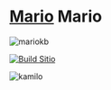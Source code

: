# [Mario](https://user-images.githubusercontent.com/93850511/234428592-3d736177-2fb1-4f07-a78f-0d651b69f498.png) Mario

![mariokb](https://user-images.githubusercontent.com/93850511/234429515-9478e725-6c85-48dd-9e5e-f696f8572822.png)

[![Build Sitio](https://user-images.githubusercontent.com/93850511/224512782-1714585c-4f36-41e0-979d-490d55119d32.png)](https://kamblack66.github.io/head-mario/)

![kamilo](https://user-images.githubusercontent.com/93850511/225447360-625a7de8-f22a-41e8-ae5c-f6768c5ec097.svg)
